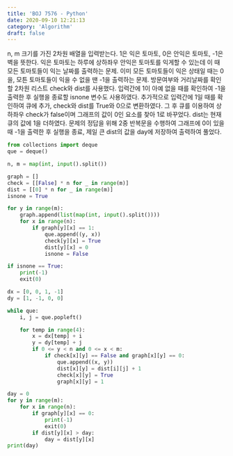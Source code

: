 ```yaml
---
title: 'BOJ 7576 - Python'
date: 2020-09-10 12:21:13
category: 'Algorithm'
draft: false
---
```

n, m 크기를 가진 2차원 배열을 입력받는다. 1은 익은 토마토, 0은 안익은 토마토, -1은 벽을 뜻한다. 익은 토마토는 하루에 상하좌우 안익은 토마토를 익게할 수 있는데 이 때 모든 토마토들이 익는 날짜를 출력하는 문제. 이미 모든 토마토들이 익은 상태일 때는 0을, 모튼 토마토들이 익을 수 없을 땐 -1을 출력하는 문제. 방문여부와 거리날짜를 확인할 2차원 리스트 check와 dist를 사용했다. 입력간에 1이 아예 없을 때를 확인하여 -1을 출력한 후 실행을 종료할 isnone 변수도 사용하였다. 추가적으로 입력간에 1일 때를 확인하여 큐에 추가, check와 dist를 True와 0으로 변환하였다. 그 후 큐를 이용하여 상하좌우 check가 false이며 그래프의 값이 0인 요소를 찾아 1로 바꾸었다. dist는 현재 큐의 값에 1을 더하였다. 문제의 정답을 위해 2중 반복문을 수행하여 그래프에 0이 있을 때 -1을 출력한 후 실행을 종료, 제일 큰 dist의 값을 day에 저장하여 출력하여 풀었다.
```python
from collections import deque
que = deque()

n, m = map(int, input().split())

graph = []
check = [[False] * n for _ in range(m)]
dist = [[0] * n for _ in range(m)]
isnone = True

for y in range(m):
    graph.append(list(map(int, input().split())))
    for x in range(n):
        if graph[y][x] == 1:
            que.append((y, x))
            check[y][x] = True
            dist[y][x] = 0
            isnone = False

if isnone == True:
    print(-1)
    exit(0)

dx = [0, 0, 1, -1]
dy = [1, -1, 0, 0]

while que:
    i, j = que.popleft()

    for temp in range(4):
        x = dx[temp] + i
        y = dy[temp] + j
        if 0 <= y < n and 0 <= x < m:
            if check[x][y] == False and graph[x][y] == 0:
                que.append((x, y))
                dist[x][y] = dist[i][j] + 1
                check[x][y] = True
                graph[x][y] = 1

day = 0
for y in range(m):
    for x in range(n):
        if graph[y][x] == 0:
            print(-1)
            exit(0)
        if dist[y][x] > day:
            day = dist[y][x]
print(day)

```